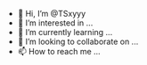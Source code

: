 - 👋 Hi, I’m @TSxyyy
- 👀 I’m interested in ...
- 🌱 I’m currently learning ...
- 💞️ I’m looking to collaborate on ...
- 📫 How to reach me ...

<!---
TSxyyy/TSxyyy is a ✨ special ✨ repository because its `README.md` (this file) appears on your GitHub profile.
You can click the Preview link to take a look at your changes.
--->
